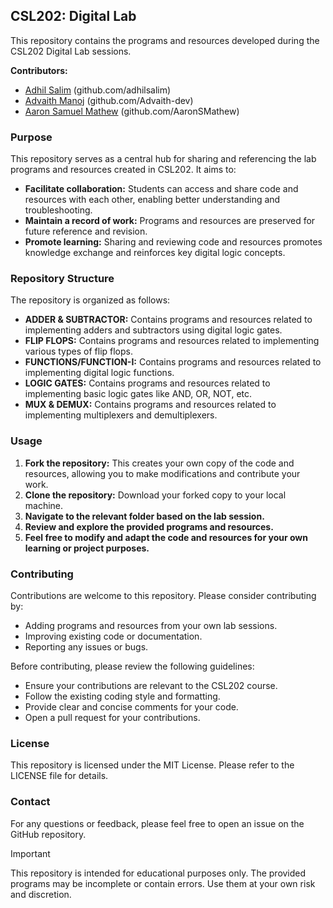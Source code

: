 ## CSL202: Digital Lab

This repository contains the programs and resources developed during the CSL202 Digital Lab sessions.

**Contributors:**

- [Adhil Salim]() (github.com/adhilsalim)
- [Advaith Manoj]() (github.com/Advaith-dev)
- [Aaron Samuel Mathew]() (github.com/AaronSMathew)

### Purpose

This repository serves as a central hub for sharing and referencing the lab programs and resources created in CSL202. It aims to:

- **Facilitate collaboration:** Students can access and share code and resources with each other, enabling better understanding and troubleshooting.
- **Maintain a record of work:** Programs and resources are preserved for future reference and revision.
- **Promote learning:** Sharing and reviewing code and resources promotes knowledge exchange and reinforces key digital logic concepts.

### Repository Structure

The repository is organized as follows:

- **ADDER & SUBTRACTOR:** Contains programs and resources related to implementing adders and subtractors using digital logic gates.
- **FLIP FLOPS:** Contains programs and resources related to implementing various types of flip flops.
- **FUNCTIONS/FUNCTION-I:** Contains programs and resources related to implementing digital logic functions.
- **LOGIC GATES:** Contains programs and resources related to implementing basic logic gates like AND, OR, NOT, etc.
- **MUX & DEMUX:** Contains programs and resources related to implementing multiplexers and demultiplexers.

### Usage

1. **Fork the repository:** This creates your own copy of the code and resources, allowing you to make modifications and contribute your work.
2. **Clone the repository:** Download your forked copy to your local machine.
3. **Navigate to the relevant folder based on the lab session.**
4. **Review and explore the provided programs and resources.**
5. **Feel free to modify and adapt the code and resources for your own learning or project purposes.**

### Contributing

Contributions are welcome to this repository. Please consider contributing by:

- Adding programs and resources from your own lab sessions.
- Improving existing code or documentation.
- Reporting any issues or bugs.

Before contributing, please review the following guidelines:

- Ensure your contributions are relevant to the CSL202 course.
- Follow the existing coding style and formatting.
- Provide clear and concise comments for your code.
- Open a pull request for your contributions.

### License

This repository is licensed under the MIT License. Please refer to the LICENSE file for details.

### Contact

For any questions or feedback, please feel free to open an issue on the GitHub repository.

> [!IMPORTANT]  
> This repository is intended for educational purposes only. The provided programs may be incomplete or contain errors. Use them at your own risk and discretion.
